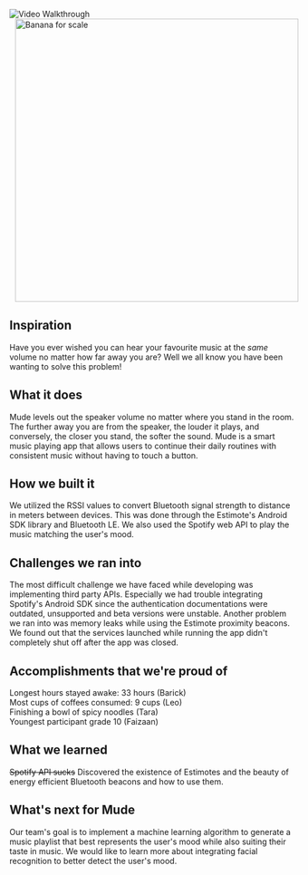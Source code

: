 

<img src='http://i.imgur.com/ZHK9sdl.gif' title='Video Walkthrough' width='' alt='Video Walkthrough'/><img src='http://i.imgur.com/F9UpB9l.jpg' title='Banana for scale' width='500' hspace='10' alt='Banana for scale'/>

## Inspiration
Have you ever wished you can hear your favourite music at the *same* volume no matter how far away you are?
Well we all know you have been wanting to solve this problem!

## What it does
Mude levels out the speaker volume no matter where you stand in the room. The further away you are from the speaker, the louder it plays, and conversely, the closer you stand, the softer the sound. Mude is a smart music playing app that allows users to continue their daily routines with consistent music without having to touch a button.

## How we built it
We utilized the RSSI values to convert Bluetooth signal strength to distance in meters between devices. This was done through the Estimote's Android SDK library and Bluetooth LE. We also used the Spotify web API to play the music matching the user's mood.

## Challenges we ran into
The most difficult challenge we have faced while developing was implementing third party APIs. Especially we had trouble integrating Spotify's Android SDK since the authentication documentations were outdated, unsupported and beta versions were unstable. Another problem we ran into was memory leaks while using the Estimote proximity beacons. We found out that the services launched while running the app  didn't completely shut off after the app was closed. 

## Accomplishments that we're proud of
Longest hours stayed awake: 33 hours (Barick)  
Most cups of coffees consumed: 9 cups (Leo)  
Finishing a bowl of spicy noodles (Tara)  
Youngest participant grade 10 (Faizaan)  

## What we learned
~~Spotify API sucks~~
Discovered the existence of Estimotes and the beauty of energy efficient Bluetooth beacons and how to use them.

## What's next for Mude
Our team's goal is to implement a machine learning algorithm to generate a music playlist that best represents the user's mood while also suiting their taste in music. We would like to learn more about integrating facial recognition to better detect the user's mood.
